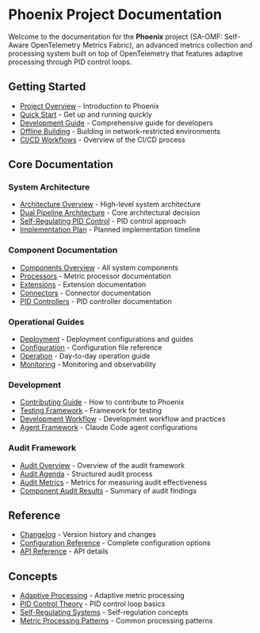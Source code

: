 # Phoenix Project Documentation

Welcome to the documentation for the **Phoenix** project (SA-OMF: Self-Aware OpenTelemetry Metrics Fabric), an advanced metrics collection and processing system built on top of OpenTelemetry that features adaptive processing through PID control loops.

## Getting Started

- [Project Overview](../README.md) - Introduction to Phoenix
- [Quick Start](./quickstarts/implementer.md) - Get up and running quickly
- [Development Guide](./development-guide.md) - Comprehensive guide for developers
- [Offline Building](./offline-build.md) - Building in network-restricted environments
- [CI/CD Workflows](./ci-cd.md) - Overview of the CI/CD process

## Core Documentation

### System Architecture

- [Architecture Overview](./architecture/README.md) - High-level system architecture
- [Dual Pipeline Architecture](./architecture/adr/001-dual-pipeline-architecture.md) - Core architectural decision
- [Self-Regulating PID Control](./architecture/adr/20250519-use-self-regulating-pid-control-for-adaptive-processing.md) - PID control approach
- [Implementation Plan](../implementation-plan.md) - Planned implementation timeline

### Component Documentation

- [Components Overview](./components/README.md) - All system components
- [Processors](./components/processors/README.md) - Metric processor documentation
- [Extensions](./components/extensions/README.md) - Extension documentation
- [Connectors](./components/connectors/README.md) - Connector documentation
- [PID Controllers](./components/pid/pid_integral_controls.md) - PID controller documentation

### Operational Guides

- [Deployment](./operations/deployment.md) - Deployment configurations and guides
- [Configuration](./configuration.md) - Configuration file reference
- [Operation](./operations/operation.md) - Day-to-day operation guide
- [Monitoring](./operations/monitoring.md) - Monitoring and observability

### Development

- [Contributing Guide](./contributing.md) - How to contribute to Phoenix
- [Testing Framework](./testing/validation-framework.md) - Framework for testing
- [Development Workflow](./development-guide.md) - Development workflow and practices
- [Agent Framework](./agents/README.md) - Claude Code agent configurations

### Audit Framework

- [Audit Overview](../audit/README.md) - Overview of the audit framework
- [Audit Agenda](../audit/AUDIT_AGENDA.md) - Structured audit process
- [Audit Metrics](../audit/AUDIT_METRICS.md) - Metrics for measuring audit effectiveness
- [Component Audit Results](../audit/summary.md) - Summary of audit findings

## Reference

- [Changelog](../CHANGELOG.md) - Version history and changes
- [Configuration Reference](./configuration-reference.md) - Complete configuration options
- [API Reference](./api-reference.md) - API details

## Concepts

- [Adaptive Processing](./concepts/adaptive-processing.md) - Adaptive metric processing
- [PID Control Theory](./concepts/pid-control.md) - PID control loop basics
- [Self-Regulating Systems](./concepts/self-regulating-systems.md) - Self-regulation concepts
- [Metric Processing Patterns](./concepts/metric-processing.md) - Common processing patterns